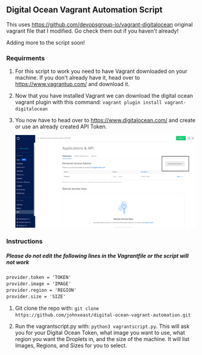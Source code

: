 ## Digital Ocean Vagrant Automation Script

This uses https://github.com/devopsgroup-io/vagrant-digitalocean original vagrant file that I modified. Go check them out if you haven't already!

Adding more to the script soon!

### Requirments

  1. For this script to work you need to have Vagrant downloaded on your machine. If you don't already have it, head over to https://www.vagrantup.com/ and download it.

  2. Now that you have installed Vagrant we can download the digital ocean vagrant plugin with this command: `vagrant plugin install vagrant-digitalocean`

  3. You now have to head over to https://www.digitalocean.com/ and create or use an already created API Token.

     ![images](images/digitaloceanapitoken.png)


### Instructions
  ##### Please do not edit the following lines in the **Vagrantfile** or the script will not work
  ```markdown
  provider.token = 'TOKEN' 
  provider.image = 'IMAGE'
  provider.region = 'REGION'
  provider.size = 'SIZE'
  ```
  1. Git clone the repo with: `git clone https://github.com/johnxeast/digital-ocean-vagrant-automation.git`

  2. Run the vagrantscript.py with: `python3 vagrantscript.py`. This will ask you for your Digital Ocean Token, what image you want to use, what region you want the Droplets in, and the size of the machine. It will list Images, Regions, and Sizes for you to select.


